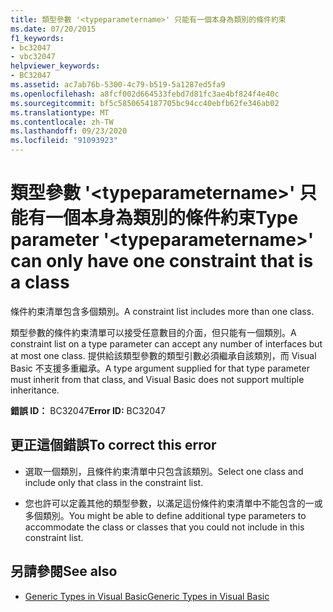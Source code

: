 ```yaml
---
title: 類型參數 '<typeparametername>' 只能有一個本身為類別的條件約束
ms.date: 07/20/2015
f1_keywords:
- bc32047
- vbc32047
helpviewer_keywords:
- BC32047
ms.assetid: ac7ab76b-5300-4c79-b519-5a1287ed5fa9
ms.openlocfilehash: a8fcf002d664533febd7d81fc3ae4bf824f4e40c
ms.sourcegitcommit: bf5c5850654187705bc94cc40ebfb62fe346ab02
ms.translationtype: MT
ms.contentlocale: zh-TW
ms.lasthandoff: 09/23/2020
ms.locfileid: "91093923"
---
```

# <a name="type-parameter-typeparametername-can-only-have-one-constraint-that-is-a-class"></a><span data-ttu-id="73c59-102">類型參數 '\<typeparametername>' 只能有一個本身為類別的條件約束</span><span class="sxs-lookup"><span data-stu-id="73c59-102">Type parameter '\<typeparametername>' can only have one constraint that is a class</span></span>

<span data-ttu-id="73c59-103">條件約束清單包含多個類別。</span><span class="sxs-lookup"><span data-stu-id="73c59-103">A constraint list includes more than one class.</span></span>  
  
 <span data-ttu-id="73c59-104">類型參數的條件約束清單可以接受任意數目的介面，但只能有一個類別。</span><span class="sxs-lookup"><span data-stu-id="73c59-104">A constraint list on a type parameter can accept any number of interfaces but at most one class.</span></span> <span data-ttu-id="73c59-105">提供給該類型參數的類型引數必須繼承自該類別，而 Visual Basic 不支援多重繼承。</span><span class="sxs-lookup"><span data-stu-id="73c59-105">A type argument supplied for that type parameter must inherit from that class, and Visual Basic does not support multiple inheritance.</span></span>  
  
 <span data-ttu-id="73c59-106">**錯誤 ID：** BC32047</span><span class="sxs-lookup"><span data-stu-id="73c59-106">**Error ID:** BC32047</span></span>  
  
## <a name="to-correct-this-error"></a><span data-ttu-id="73c59-107">更正這個錯誤</span><span class="sxs-lookup"><span data-stu-id="73c59-107">To correct this error</span></span>  
  
- <span data-ttu-id="73c59-108">選取一個類別，且條件約束清單中只包含該類別。</span><span class="sxs-lookup"><span data-stu-id="73c59-108">Select one class and include only that class in the constraint list.</span></span>  
  
- <span data-ttu-id="73c59-109">您也許可以定義其他的類型參數，以滿足這份條件約束清單中不能包含的一或多個類別。</span><span class="sxs-lookup"><span data-stu-id="73c59-109">You might be able to define additional type parameters to accommodate the class or classes that you could not include in this constraint list.</span></span>  
  
## <a name="see-also"></a><span data-ttu-id="73c59-110">另請參閱</span><span class="sxs-lookup"><span data-stu-id="73c59-110">See also</span></span>

- [<span data-ttu-id="73c59-111">Generic Types in Visual Basic</span><span class="sxs-lookup"><span data-stu-id="73c59-111">Generic Types in Visual Basic</span></span>](../programming-guide/language-features/data-types/generic-types.md)
